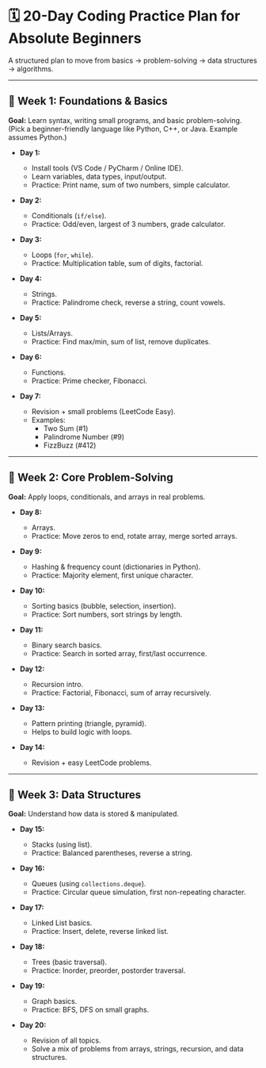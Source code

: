 # 🗓️ 20-Day Coding Practice Plan for Absolute Beginners

A structured plan to move from basics → problem-solving → data structures → algorithms.  

---

## 🔹 Week 1: Foundations & Basics
**Goal:** Learn syntax, writing small programs, and basic problem-solving.  
(Pick a beginner-friendly language like Python, C++, or Java. Example assumes Python.)

- **Day 1:**  
  - Install tools (VS Code / PyCharm / Online IDE).  
  - Learn variables, data types, input/output.  
  - Practice: Print name, sum of two numbers, simple calculator.

- **Day 2:**  
  - Conditionals (`if/else`).  
  - Practice: Odd/even, largest of 3 numbers, grade calculator.

- **Day 3:**  
  - Loops (`for`, `while`).  
  - Practice: Multiplication table, sum of digits, factorial.

- **Day 4:**  
  - Strings.  
  - Practice: Palindrome check, reverse a string, count vowels.

- **Day 5:**  
  - Lists/Arrays.  
  - Practice: Find max/min, sum of list, remove duplicates.

- **Day 6:**  
  - Functions.  
  - Practice: Prime checker, Fibonacci.

- **Day 7:**  
  - Revision + small problems (LeetCode Easy).  
  - Examples:  
    - Two Sum (#1)  
    - Palindrome Number (#9)  
    - FizzBuzz (#412)  

---

## 🔹 Week 2: Core Problem-Solving
**Goal:** Apply loops, conditionals, and arrays in real problems.

- **Day 8:**  
  - Arrays.  
  - Practice: Move zeros to end, rotate array, merge sorted arrays.

- **Day 9:**  
  - Hashing & frequency count (dictionaries in Python).  
  - Practice: Majority element, first unique character.

- **Day 10:**  
  - Sorting basics (bubble, selection, insertion).  
  - Practice: Sort numbers, sort strings by length.

- **Day 11:**  
  - Binary search basics.  
  - Practice: Search in sorted array, first/last occurrence.

- **Day 12:**  
  - Recursion intro.  
  - Practice: Factorial, Fibonacci, sum of array recursively.

- **Day 13:**  
  - Pattern printing (triangle, pyramid).  
  - Helps to build logic with loops.

- **Day 14:**  
  - Revision + easy LeetCode problems.

---

## 🔹 Week 3: Data Structures
**Goal:** Understand how data is stored & manipulated.

- **Day 15:**  
  - Stacks (using list).  
  - Practice: Balanced parentheses, reverse a string.

- **Day 16:**  
  - Queues (using `collections.deque`).  
  - Practice: Circular queue simulation, first non-repeating character.

- **Day 17:**  
  - Linked List basics.  
  - Practice: Insert, delete, reverse linked list.

- **Day 18:**  
  - Trees (basic traversal).  
  - Practice: Inorder, preorder, postorder traversal.

- **Day 19:**  
  - Graph basics.  
  - Practice: BFS, DFS on small graphs.

- **Day 20:**  
  - Revision of all topics.  
  - Solve a mix of problems from arrays, strings, recursion, and data structures.
